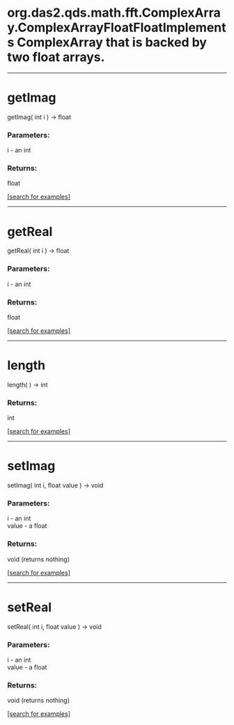 # org.das2.qds.math.fft.ComplexArray.ComplexArrayFloatFloatImplements ComplexArray that is backed by two float arrays.
***
<a name="getImag"></a>
# getImag
getImag( int i ) &rarr; float



### Parameters:
i - an int

### Returns:
float


<a href="https://github.com/autoplot/dev/search?q=getImag&unscoped_q=getImag">[search for examples]</a>

***
<a name="getReal"></a>
# getReal
getReal( int i ) &rarr; float



### Parameters:
i - an int

### Returns:
float


<a href="https://github.com/autoplot/dev/search?q=getReal&unscoped_q=getReal">[search for examples]</a>

***
<a name="length"></a>
# length
length(  ) &rarr; int



### Returns:
int


<a href="https://github.com/autoplot/dev/search?q=length&unscoped_q=length">[search for examples]</a>

***
<a name="setImag"></a>
# setImag
setImag( int i, float value ) &rarr; void



### Parameters:
i - an int
<br>value - a float

### Returns:
void (returns nothing)


<a href="https://github.com/autoplot/dev/search?q=setImag&unscoped_q=setImag">[search for examples]</a>

***
<a name="setReal"></a>
# setReal
setReal( int i, float value ) &rarr; void



### Parameters:
i - an int
<br>value - a float

### Returns:
void (returns nothing)


<a href="https://github.com/autoplot/dev/search?q=setReal&unscoped_q=setReal">[search for examples]</a>

